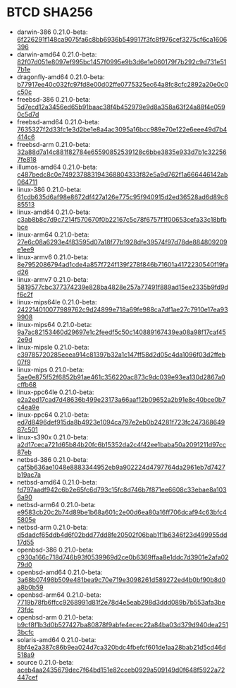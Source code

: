 # BTCD SHA256

* darwin-386 0.21.0-beta: [6f226291f148ca9075fa6c8bb6936b549917f3fc8f976cef3275cf6ca1606396](https://github.com/btcsuite/btcd/releases/download/v0.21.0-beta/btcd-darwin-386-v0.21.0-beta.tar.gz)
* darwin-amd64 0.21.0-beta: [82f07d051e8097ef995bc1457f0995e9b3d6e1e060179f7b292c9d731e517b1e](https://github.com/btcsuite/btcd/releases/download/v0.21.0-beta/btcd-darwin-amd64-v0.21.0-beta.tar.gz)
* dragonfly-amd64 0.21.0-beta: [b77917ee40c032fc97fd8e00d02ffe0775325ec64a8fc8cfc2892a20e0c0c50c](https://github.com/btcsuite/btcd/releases/download/v0.21.0-beta/btcd-dragonfly-amd64-v0.21.0-beta.tar.gz)
* freebsd-386 0.21.0-beta: [5d7ecd12a3456ed65b91baac38f4b452979e9d8a358a63f24a88f4e0590c5d7d](https://github.com/btcsuite/btcd/releases/download/v0.21.0-beta/btcd-freebsd-386-v0.21.0-beta.tar.gz)
* freebsd-amd64 0.21.0-beta: [7635327f2d33fc1e3d2be1e8a4ac3095a16bcc989e70e122e6eee49d7b4414c6](https://github.com/btcsuite/btcd/releases/download/v0.21.0-beta/btcd-freebsd-amd64-v0.21.0-beta.tar.gz)
* freebsd-arm 0.21.0-beta: [32a88d7a14c881f82784e65590852539128c6bbe3835e933d7b1c322567fe818](https://github.com/btcsuite/btcd/releases/download/v0.21.0-beta/btcd-freebsd-arm-v0.21.0-beta.tar.gz)
* illumos-amd64 0.21.0-beta: [c487bedc8c0e749237883194368804333f82e5a9d762f1a666446142ab064711](https://github.com/btcsuite/btcd/releases/download/v0.21.0-beta/btcd-illumos-amd64-v0.21.0-beta.tar.gz)
* linux-386 0.21.0-beta: [61cdb635d6af98e8672df427a126e775c95f940915d2ed36528ad6d89c685513](https://github.com/btcsuite/btcd/releases/download/v0.21.0-beta/btcd-linux-386-v0.21.0-beta.tar.gz)
* linux-amd64 0.21.0-beta: [c3ab8b8c7d9c7214f570670f0b22167c5c78f6757f1f00653cefa33c18bfbbce](https://github.com/btcsuite/btcd/releases/download/v0.21.0-beta/btcd-linux-amd64-v0.21.0-beta.tar.gz)
* linux-arm64 0.21.0-beta: [27e6c08a6293e4f83595d07a18f77b1928dfe39574f97d78de884809209e1ee9](https://github.com/btcsuite/btcd/releases/download/v0.21.0-beta/btcd-linux-arm64-v0.21.0-beta.tar.gz)
* linux-armv6 0.21.0-beta: [8e7952086794ad1cde4a857f724f139f278f846b71601a4172230540f19fad26](https://github.com/btcsuite/btcd/releases/download/v0.21.0-beta/btcd-linux-armv6-v0.21.0-beta.tar.gz)
* linux-armv7 0.21.0-beta: [5819577cbc377374239e828ba4828e257a77491f889ad15ee2335b9fd9df6c2f](https://github.com/btcsuite/btcd/releases/download/v0.21.0-beta/btcd-linux-armv7-v0.21.0-beta.tar.gz)
* linux-mips64le 0.21.0-beta: [242214010077989762c9d24899e718a69fe988ca7df1ae27c7910e17ea939908](https://github.com/btcsuite/btcd/releases/download/v0.21.0-beta/btcd-linux-mips64le-v0.21.0-beta.tar.gz)
* linux-mips64 0.21.0-beta: [9a7ac82153460d29697e1c2feedf5c50c140889167439ea08a98f17caf452e9d](https://github.com/btcsuite/btcd/releases/download/v0.21.0-beta/btcd-linux-mips64-v0.21.0-beta.tar.gz)
* linux-mipsle 0.21.0-beta: [c39785720285eeea914c81397b32a1c147ff58d2d05c4da1096f03d2ffeb07f9](https://github.com/btcsuite/btcd/releases/download/v0.21.0-beta/btcd-linux-mipsle-v0.21.0-beta.tar.gz)
* linux-mips 0.21.0-beta: [5ae0e875f52f6852b91ae461c356220ac873c9dc039e93ea130d2867a0cffb68](https://github.com/btcsuite/btcd/releases/download/v0.21.0-beta/btcd-linux-mips-v0.21.0-beta.tar.gz)
* linux-ppc64le 0.21.0-beta: [e2a2ed17cad7d48636b499e23173a66aaf12b09652a2b91e8c40bce0b7c4ea9e](https://github.com/btcsuite/btcd/releases/download/v0.21.0-beta/btcd-linux-ppc64le-v0.21.0-beta.tar.gz)
* linux-ppc64 0.21.0-beta: [ed7d8496def915da8b4923e1094ca797e2eb0b24281f723fc24736864987c501](https://github.com/btcsuite/btcd/releases/download/v0.21.0-beta/btcd-linux-ppc64-v0.21.0-beta.tar.gz)
* linux-s390x 0.21.0-beta: [a2d17ceca721d65b84b20fc6b15352da2c4f42ee1baba50a2091211d97cc87eb](https://github.com/btcsuite/btcd/releases/download/v0.21.0-beta/btcd-linux-s390x-v0.21.0-beta.tar.gz)
* netbsd-386 0.21.0-beta: [caf5b636ae1048e8883344952eb9a902224d4797764da2961eb7d7427b19ac7a](https://github.com/btcsuite/btcd/releases/download/v0.21.0-beta/btcd-netbsd-386-v0.21.0-beta.tar.gz)
* netbsd-amd64 0.21.0-beta: [fd797aadf942c6b2e65fc6d793c15fc8d746b7f871ee6608c33ebae8a1036a90](https://github.com/btcsuite/btcd/releases/download/v0.21.0-beta/btcd-netbsd-amd64-v0.21.0-beta.tar.gz)
* netbsd-arm64 0.21.0-beta: [e9583cb20c2b74d89be1b68a601c2e00d6ea80a16ff706dcaf94c63bfc45805e](https://github.com/btcsuite/btcd/releases/download/v0.21.0-beta/btcd-netbsd-arm64-v0.21.0-beta.tar.gz)
* netbsd-arm 0.21.0-beta: [d5dadcf65ddb4d6f02bdd77dd8fe20502f06bab1f1b6346f23d499955dd17d55](https://github.com/btcsuite/btcd/releases/download/v0.21.0-beta/btcd-netbsd-arm-v0.21.0-beta.tar.gz)
* openbsd-386 0.21.0-beta: [c930a166c718d746b93f0539969d2ce0b6369ffaa8e1ddc7d3901e2afa0279d0](https://github.com/btcsuite/btcd/releases/download/v0.21.0-beta/btcd-openbsd-386-v0.21.0-beta.tar.gz)
* openbsd-amd64 0.21.0-beta: [3a68b07498b509e481bea9c70e719e3098261d589272ed4b0bf90b8d0a8b0b59](https://github.com/btcsuite/btcd/releases/download/v0.21.0-beta/btcd-openbsd-amd64-v0.21.0-beta.tar.gz)
* openbsd-arm64 0.21.0-beta: [7719b78fb6ffcc9268991d81f2e78d4e5eab298d3ddd089b7b553afa3be73fdc](https://github.com/btcsuite/btcd/releases/download/v0.21.0-beta/btcd-openbsd-arm64-v0.21.0-beta.tar.gz)
* openbsd-arm 0.21.0-beta: [b9cf8f1b3d0b527427ba80878f9abfe4ecec22a84ba03d379d940dea2513bcfc](https://github.com/btcsuite/btcd/releases/download/v0.21.0-beta/btcd-openbsd-arm-v0.21.0-beta.tar.gz)
* solaris-amd64 0.21.0-beta: [8bf4e2a387c86b9ea024d7ca320bdc4fbefcf601de1aa28bab21d5cd46d518a9](https://github.com/btcsuite/btcd/releases/download/v0.21.0-beta/btcd-solaris-amd64-v0.21.0-beta.tar.gz)
* source 0.21.0-beta: [aceb4aa2435679dec7f64bd151e82cceb0929a509149d0f648f5922a72447cef](https://github.com/btcsuite/btcd/releases/download/v0.21.0-beta/btcd-source-v0.21.0-beta.tar.gz)

